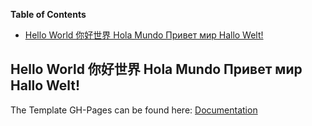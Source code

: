 <!-- START doctoc generated TOC please keep comment here to allow auto update -->
<!-- DON'T EDIT THIS SECTION, INSTEAD RE-RUN doctoc TO UPDATE -->
**Table of Contents**

- [Hello World 你好世界 Hola Mundo Привет мир Hallo Welt!](#hello-world-%E4%BD%A0%E5%A5%BD%E4%B8%96%E7%95%8C-hola-mundo-%D0%9F%D1%80%D0%B8%D0%B2%D0%B5%D1%82-%D0%BC%D0%B8%D1%80-hallo-welt)

<!-- END doctoc generated TOC please keep comment here to allow auto update -->

<h2>Hello World 你好世界 Hola Mundo Привет мир Hallo Welt!</h2>

The Template GH-Pages can be found here: <a href="./Documentation/index.hmtl">Documentation</a>

 

